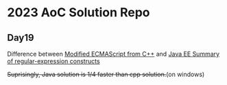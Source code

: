 # 2023 AoC Solution Repo

## Day19

Difference between [Modified ECMAScript from C++](https://en.cppreference.com/w/cpp/regex/ecmascript) and [Java EE Summary of regular-expression constructs](https://docs.oracle.com/en/java/javase/22/docs/api/java.base/java/util/regex/Pattern.html)

~~Suprisingly, Java solution is 1/4 faster than cpp solution.~~(on windows)

